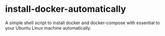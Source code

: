 # install-docker-automatically
A simple shell script to install docker and docker-compose with essential to your Ubuntu Linux machine automatically.
